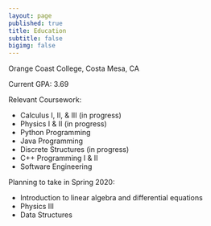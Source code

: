 ```yaml
---
layout: page
published: true
title: Education
subtitle: false
bigimg: false
---
```

Orange Coast College, Costa Mesa, CA

Current GPA: 3.69

Relevant Coursework:
- Calculus I, II, & III (in progress)
- Physics I & II (in progress)
- Python Programming
- Java Programming
- Discrete Structures (in progress)
- C++ Programming I & II
- Software Engineering
        
Planning to take in Spring 2020:
- Introduction to linear algebra and differential equations
- Physics III
- Data Structures
